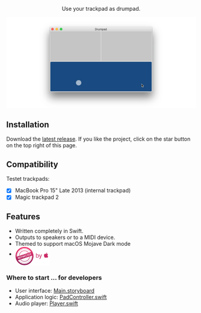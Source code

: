 <p align=center>Use your trackpad as drumpad.</p>

![drumpad](Art/drumpad.gif)

## Installation
Download the [latest release](https://github.com/Dev1an/Trackpad-Drummer/releases/latest). If you like the project, click on the star button on the top right of this page.

## Compatibility

Testet trackpads:
- [x] MacBook Pro 15" Late 2013 (internal trackpad)
- [x] Magic trackpad 2

## Features
- Written completely in Swift.
- Outputs to speakers or to a MIDI device. 
- Themed to support macOS Mojave Dark mode
- <a href="https://developer.apple.com/developer-id/"><img alt="Notarized" align=middle src="Art/Notarized.jpg" width=90></a>

### Where to start ... for developers
- User interface: [Main.storyboard](Magic%20Drumpad/Base.lproj/Main.storyboard)
- Application logic: [PadController.swift](Magic%20Drumpad/PadController.swift)
- Audio player: [Player.swift](Magic%20Drumpad/Player.swift)
